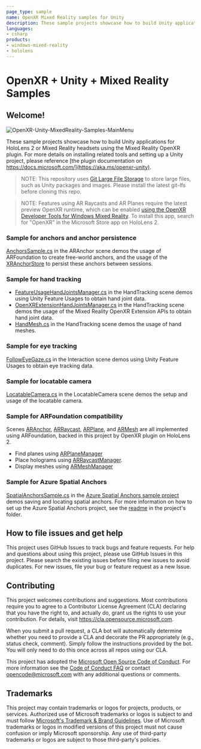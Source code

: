 ```yaml
---
page_type: sample
name: OpenXR Mixed Reality samples for Unity
description: These sample projects showcase how to build Unity applications for HoloLens 2 or Mixed Reality headsets using the Mixed Reality OpenXR plugin.
languages:
- csharp
products:
- windows-mixed-reality
- hololens
---
```


# OpenXR + Unity + Mixed Reality Samples

## Welcome!

![OpenXR-Unity-MixedReality-Samples-MainMenu](Readme/OpenXR-Unity-MixedReality-Samples-MainMenu.jpg)

These sample projects showcase how to build Unity applications 
for HoloLens 2 or Mixed Reality headsets using the Mixed Reality OpenXR plugin.
For more details on installing related tools and setting up a Unity project,
please reference [the plugin documentation on https://docs.microsoft.com/](https://aka.ms/openxr-unity).

> NOTE: This repository uses [Git Large File Storage](https://git-lfs.github.com/) to store large files,
such as Unity packages and images. Please install the latest git-lfs before cloning this repo.

> NOTE: Features using AR Raycasts and AR Planes require the latest preview OpenXR runtime,
which can be enabled [using the OpenXR Developer Tools for Windows Mixed Reality](https://docs.microsoft.com/en-us/windows/mixed-reality/develop/native/openxr-getting-started#using-preview-extensions). 
To install this app, search for "OpenXR" in the Microsoft Store app on HoloLens 2.

### Sample for anchors and anchor persistence
[AnchorsSample.cs](BasicSample/Assets/ARAnchor/Scripts/AnchorsSample.cs) in the ARAnchor scene 
demos the usage of ARFoundation to create free-world anchors,
and the usage of the [XRAnchorStore](https://docs.microsoft.com/en-us/windows/mixed-reality/develop/unity/spatial-anchors-in-unity?tabs=openxr#using-the-anchorstore) to persist these anchors between sessions.

### Sample for hand tracking
  - [FeatureUsageHandJointsManager.cs](BasicSample/Assets/HandTracking/Scripts/FeatureUsageHandJointsManager.cs)
    in the HandTracking scene demos using Unity Feature Usages to obtain hand joint data.
  - [OpenXRExtensionHandJointsManager.cs](BasicSample/Assets/HandTracking/Scripts/OpenXRExtensionHandJointsManager.cs)
    in the HandTracking scene demos the usage of the Mixed Reality OpenXR Extension APIs to obtain hand joint data.
  - [HandMesh.cs](BasicSample/Assets/HandTracking/Scripts/HandMesh.cs)
    in the HandTracking scene demos the usage of hand meshes.

### Sample for eye tracking
[FollowEyeGaze.cs](BasicSample/Assets/Interaction/Scripts/FollowEyeGaze.cs) in the Interaction scene demos using Unity Feature Usages to obtain eye tracking data.

### Sample for locatable camera
[LocatableCamera.cs](BasicSample/Assets/LocatableCamera/Scripts/LocatableCamera.cs) in the LocatableCamera scene demos the setup and usage of the locatable camera.

### Sample for ARFoundation compatibility
Scenes [ARAnchor](BasicSample/Assets/ARAnchor), [ARRaycast](BasicSample/Assets/ARRaycast), [ARPlane](BasicSample/Assets/ARPlane),
and [ARMesh](BasicSample/Assets/ARMesh) are all implemented using ARFoundation, backed in this project by OpenXR plugin on HoloLens 2.
  - Find planes using [ARPlaneManager](https://docs.unity3d.com/Packages/com.unity.xr.arfoundation@4.0/api/UnityEngine.XR.ARFoundation.ARPlaneManager.html)
  - Place holograms using [ARRaycastManager](https://docs.unity3d.com/Packages/com.unity.xr.arfoundation@4.0/api/UnityEngine.XR.ARFoundation.ARRaycastManager.html).
  - Display meshes using [ARMeshManager](https://docs.unity3d.com/Packages/com.unity.xr.arfoundation@4.0/api/UnityEngine.XR.ARFoundation.ARMeshManager.html)

### Sample for Azure Spatial Anchors
[SpatialAnchorsSample.cs](AzureSpatialAnchorsSample/Assets/Scripts/SpatialAnchorsSample.cs) in the [Azure Spatial Anchors sample project](AzureSpatialAnchorsSample) demos saving and locating spatial anchors. For more information on how to set up the Azure Spatial Anchors project, see the [readme](AzureSpatialAnchorsSample) in the project's folder. 

## How to file issues and get help  

This project uses GitHub Issues to track bugs and feature requests.
For help and questions about using this project, please use GitHub Issues in this project.
Please search the existing issues before filing new issues to avoid duplicates.
For new issues, file your bug or feature request as a new Issue.

## Contributing

This project welcomes contributions and suggestions.  Most contributions require you to agree to a
Contributor License Agreement (CLA) declaring that you have the right to, and actually do, grant us
the rights to use your contribution. For details, visit https://cla.opensource.microsoft.com.

When you submit a pull request, a CLA bot will automatically determine whether you need to provide
a CLA and decorate the PR appropriately (e.g., status check, comment). Simply follow the instructions
provided by the bot. You will only need to do this once across all repos using our CLA.

This project has adopted the [Microsoft Open Source Code of Conduct](https://opensource.microsoft.com/codeofconduct/).
For more information see the [Code of Conduct FAQ](https://opensource.microsoft.com/codeofconduct/faq/) or
contact [opencode@microsoft.com](mailto:opencode@microsoft.com) with any additional questions or comments.

## Trademarks

This project may contain trademarks or logos for projects, products, or services. Authorized use of Microsoft 
trademarks or logos is subject to and must follow 
[Microsoft's Trademark & Brand Guidelines](https://www.microsoft.com/en-us/legal/intellectualproperty/trademarks/usage/general).
Use of Microsoft trademarks or logos in modified versions of this project must not cause confusion or imply Microsoft sponsorship.
Any use of third-party trademarks or logos are subject to those third-party's policies.
